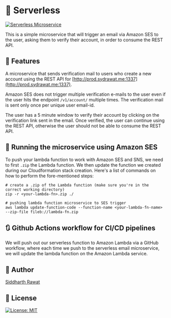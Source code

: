 # :jigsaw: Serverless

[![Serverless Microservice](https://github.com/ArtemisIX/serverless/actions/workflows/deploy-lambda.yml/badge.svg)](https://github.com/ArtemisIX/serverless/actions/workflows/deploy-lambda.yml)

This is a simple microservice that will trigger an email via Amazon SES to the user, asking them to verify their account, in order to consume the REST API.

## :dart: Features

A microservice that sends verification mail to users who create a new account using the REST API for [http://prod.sydrawat.me:1337](http://prod.sydrawat.me:1337).

Amazon SES does not trigger multiple verification e-mails to the user even if the user hits the endpoint `/v1/account/` multiple times. The verification mail is sent only once per unique user email-id.

The user has a 5 minute window to verify their account by clicking on the verification link sent in the email. Once verified, the user can continue using the REST API, otherwise the user should not be able to consume the REST API.

## :rocket: Running the microservice using Amazon SES

To push your lambda function to work with Amazon SES and SNS, we need to first `.zip` the Lambda function. We then update the function we created during our Cloudformation stack creation. Here's a list of commands on how to perform the fore-mentioned steps:

```shell
# create a .zip of the Lambda function (make sure you're in the correct working directory)
zip -r <your-lambda-fn>.zip ./

# pushing lambda function microservice to SES trigger
aws lambda update-function-code --function-name <your-lambda-fn-name> --zip-file fileb://lambda-fn.zip
```

## :arrows_clockwise: Github Actions workflow for CI/CD pipelines

We will push out our serverless function to Amazon Lambda via a GitHub workflow, where each time we push to the serverless email microservice, we will update the lambda function on the Amazon Lambda service.

## :ninja: Author

[Siddharth Rawat](mailto:rawat.sid@northeastern.edu)

## :scroll: License

[![License: MIT](https://img.shields.io/badge/License-MIT-blue.svg)](./LICENSE)
